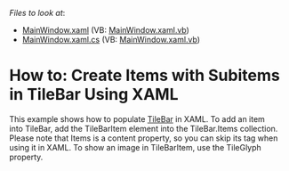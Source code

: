 <!-- default file list -->
*Files to look at*:

* [MainWindow.xaml](./CS/WpfApplication303/MainWindow.xaml) (VB: [MainWindow.xaml.vb](./VB/WpfApplication303/MainWindow.xaml.vb))
* [MainWindow.xaml.cs](./CS/WpfApplication303/MainWindow.xaml.cs) (VB: [MainWindow.xaml.vb](./VB/WpfApplication303/MainWindow.xaml.vb))
<!-- default file list end -->
# How to: Create Items with Subitems in TileBar Using XAML


<p>This example shows how to populate <a href="https://documentation.devexpress.com/WPF/115595/Controls-and-Libraries/Navigation-Controls/Tile-Bar">TileBar</a> in XAML. To add an item into TileBar, add the TileBarItem element into the TileBar.Items collection. Please note that Items is a content property, so you can skip its tag when using it in XAML. To show an image in TileBarItem, use the TileGlyph property. </p>

<br/>


